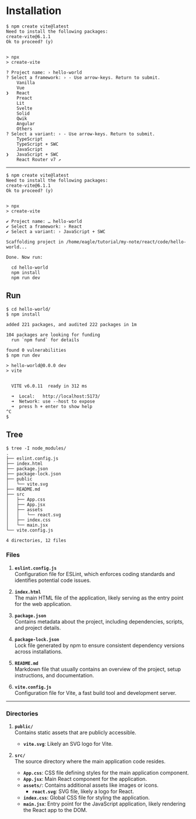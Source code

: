 # Installation

```
$ npm create vite@latest
Need to install the following packages:
create-vite@6.1.1
Ok to proceed? (y)


> npx
> create-vite

? Project name: › hello-world
? Select a framework: › - Use arrow-keys. Return to submit.
    Vanilla
    Vue
❯   React
    Preact
    Lit
    Svelte
    Solid
    Qwik
    Angular
    Others
? Select a variant: › - Use arrow-keys. Return to submit.
    TypeScript
    TypeScript + SWC
    JavaScript
❯   JavaScript + SWC
    React Router v7 ↗
```

---

```
$ npm create vite@latest
Need to install the following packages:
create-vite@6.1.1
Ok to proceed? (y)


> npx
> create-vite

✔ Project name: … hello-world
✔ Select a framework: › React
✔ Select a variant: › JavaScript + SWC

Scaffolding project in /home/eagle/tutorial/my-note/react/code/hello-world...

Done. Now run:

  cd hello-world
  npm install
  npm run dev
```

## Run

```
$ cd hello-world/
$ npm install

added 221 packages, and audited 222 packages in 1m

104 packages are looking for funding
  run `npm fund` for details

found 0 vulnerabilities
$ npm run dev

> hello-world@0.0.0 dev
> vite


  VITE v6.0.11  ready in 312 ms

  ➜  Local:   http://localhost:5173/
  ➜  Network: use --host to expose
  ➜  press h + enter to show help
^C
$
```

## Tree

```
$ tree -I node_modules/
.
├── eslint.config.js
├── index.html
├── package.json
├── package-lock.json
├── public
│   └── vite.svg
├── README.md
├── src
│   ├── App.css
│   ├── App.jsx
│   ├── assets
│   │   └── react.svg
│   ├── index.css
│   └── main.jsx
└── vite.config.js

4 directories, 12 files
```

### **Files**

1. **`eslint.config.js`**  
   Configuration file for ESLint, which enforces coding standards and identifies potential code issues.

2. **`index.html`**  
   The main HTML file of the application, likely serving as the entry point for the web application.

3. **`package.json`**  
   Contains metadata about the project, including dependencies, scripts, and project details.

4. **`package-lock.json`**  
   Lock file generated by npm to ensure consistent dependency versions across installations.

5. **`README.md`**  
   Markdown file that usually contains an overview of the project, setup instructions, and documentation.

6. **`vite.config.js`**  
   Configuration file for Vite, a fast build tool and development server.

---

### **Directories**

1. **`public/`**  
   Contains static assets that are publicly accessible.

   - **`vite.svg`**: Likely an SVG logo for Vite.

2. **`src/`**  
   The source directory where the main application code resides.
   - **`App.css`**: CSS file defining styles for the main application component.
   - **`App.jsx`**: Main React component for the application.
   - **`assets/`**: Contains additional assets like images or icons.
     - **`react.svg`**: SVG file, likely a logo for React.
   - **`index.css`**: Global CSS file for styling the application.
   - **`main.jsx`**: Entry point for the JavaScript application, likely rendering the React app to the DOM.
